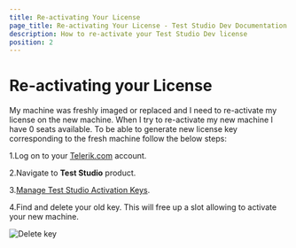 ```yaml
---
title: Re-activating Your License
page_title: Re-activating Your License - Test Studio Dev Documentation
description: How to re-activate your Test Studio Dev license 
position: 2
---
```

# Re-activating your License #

My machine was freshly imaged or replaced and I need to re-activate my license on the new machine. When I try to re-activate my new machine I have 0 seats available. To be able to generate new license key corresponding to the fresh machine follow the below steps:

1.Log on to your <a href="http://www.telerik.com" target="_blank">Telerik.com</a> account.

2.Navigate to __Test Studio__ product.

3.<a href="https://www.telerik.com/account/your-products/testing-tools-manage-license-keys" target="_blank">Manage Test Studio Activation Keys</a>.

4.Find and delete your old key. This will free up a slot allowing to activate your new machine.

![Delete key](images/delete-key.png)
